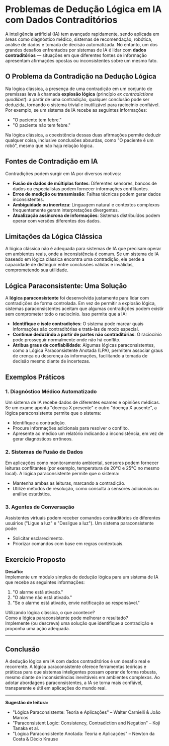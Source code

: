 # Problemas de Dedução Lógica em IA com Dados Contraditórios

A inteligência artificial (IA) tem avançado rapidamente, sendo aplicada em áreas como diagnóstico médico, sistemas de recomendação, robótica, análise de dados e tomada de decisão automatizada. No entanto, um dos grandes desafios enfrentados por sistemas de IA é lidar com **dados contraditórios** — situações em que diferentes fontes de informação apresentam afirmações opostas ou inconsistentes sobre um mesmo fato.

## O Problema da Contradição na Dedução Lógica

Na lógica clássica, a presença de uma contradição em um conjunto de premissas leva à chamada **explosão lógica** (princípio _ex contradictione quodlibet_): a partir de uma contradição, qualquer conclusão pode ser deduzida, tornando o sistema trivial e inutilizável para raciocínio confiável. Por exemplo, se um sistema de IA recebe as seguintes informações:

- "O paciente tem febre."
- "O paciente não tem febre."

Na lógica clássica, a coexistência dessas duas afirmações permite deduzir qualquer coisa, inclusive conclusões absurdas, como "O paciente é um robô", mesmo que não haja relação lógica.

## Fontes de Contradição em IA

Contradições podem surgir em IA por diversos motivos:

- **Fusão de dados de múltiplas fontes**: Diferentes sensores, bancos de dados ou especialistas podem fornecer informações conflitantes.
- **Erros de medição ou transmissão**: Falhas técnicas podem gerar dados inconsistentes.
- **Ambiguidade ou incerteza**: Linguagem natural e contextos complexos frequentemente geram interpretações divergentes.
- **Atualização assíncrona de informações**: Sistemas distribuídos podem operar com versões diferentes dos dados.

## Limitações da Lógica Clássica

A lógica clássica não é adequada para sistemas de IA que precisam operar em ambientes reais, onde a inconsistência é comum. Se um sistema de IA baseado em lógica clássica encontra uma contradição, ele perde a capacidade de distinguir entre conclusões válidas e inválidas, comprometendo sua utilidade.

## Lógica Paraconsistente: Uma Solução

A **lógica paraconsistente** foi desenvolvida justamente para lidar com contradições de forma controlada. Em vez de permitir a explosão lógica, sistemas paraconsistentes aceitam que algumas contradições podem existir sem comprometer todo o raciocínio. Isso permite que a IA:

- **Identifique e isole contradições**: O sistema pode marcar quais informações são contraditórias e tratá-las de modo especial.
- **Continue deduzindo a partir de partes não contraditórias**: O raciocínio pode prosseguir normalmente onde não há conflito.
- **Atribua graus de confiabilidade**: Algumas lógicas paraconsistentes, como a Lógica Paraconsistente Anotada (LPA), permitem associar graus de crença ou descrença às informações, facilitando a tomada de decisão mesmo diante de incertezas.

## Exemplos Práticos

### 1. Diagnóstico Médico Automatizado

Um sistema de IA recebe dados de diferentes exames e opiniões médicas. Se um exame aponta "doença X presente" e outro "doença X ausente", a lógica paraconsistente permite que o sistema:

- Identifique a contradição.
- Procure informações adicionais para resolver o conflito.
- Apresente ao médico um relatório indicando a inconsistência, em vez de gerar diagnósticos errôneos.

### 2. Sistemas de Fusão de Dados

Em aplicações como monitoramento ambiental, sensores podem fornecer leituras conflitantes (por exemplo, temperatura de 20°C e 25°C no mesmo local). A lógica paraconsistente permite que o sistema:

- Mantenha ambas as leituras, marcando a contradição.
- Utilize métodos de resolução, como consulta a sensores adicionais ou análise estatística.

### 3. Agentes de Conversação

Assistentes virtuais podem receber comandos contraditórios de diferentes usuários ("Ligue a luz" e "Desligue a luz"). Um sistema paraconsistente pode:

- Solicitar esclarecimento.
- Priorizar comandos com base em regras contextuais.

## Exercício Proposto

**Desafio:**  
Implemente um módulo simples de dedução lógica para um sistema de IA que recebe as seguintes informações:

1. "O alarme está ativado."
2. "O alarme não está ativado."
3. "Se o alarme está ativado, envie notificação ao responsável."

Utilizando lógica clássica, o que acontece?  
Como a lógica paraconsistente pode melhorar o resultado?  
Implemente (ou descreva) uma solução que identifique a contradição e proponha uma ação adequada.

---

## Conclusão

A dedução lógica em IA com dados contraditórios é um desafio real e recorrente. A lógica paraconsistente oferece ferramentas teóricas e práticas para que sistemas inteligentes possam operar de forma robusta, mesmo diante de inconsistências inevitáveis em ambientes complexos. Ao adotar abordagens paraconsistentes, a IA se torna mais confiável, transparente e útil em aplicações do mundo real.

---

**Sugestão de leitura:**  
- "Lógica Paraconsistente: Teoria e Aplicações" – Walter Carnielli & João Marcos  
- "Paraconsistent Logic: Consistency, Contradiction and Negation" – Koji Tanaka et al.  
- "Lógica Paraconsistente Anotada: Teoria e Aplicações" – Newton da Costa & Décio Krause